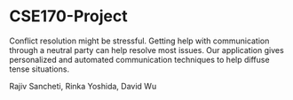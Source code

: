 # CSE170-Project

Conflict resolution might be stressful. Getting help with communication through a neutral party can help resolve most issues.
Our application gives personalized and automated communication techniques to help diffuse tense situations. 

Rajiv Sancheti, Rinka Yoshida, David Wu
